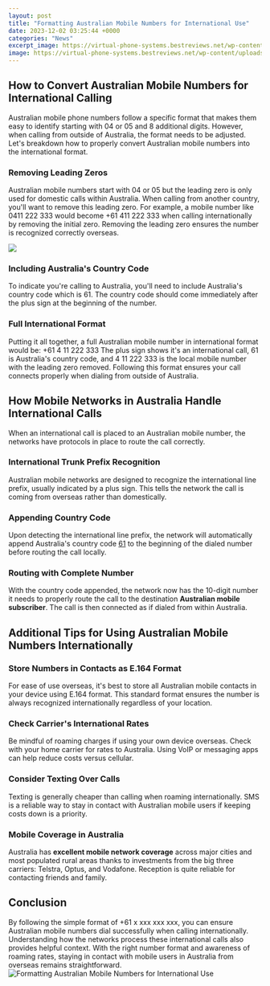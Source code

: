 ```yaml
---
layout: post
title: "Formatting Australian Mobile Numbers for International Use"
date: 2023-12-02 03:25:44 +0000
categories: "News"
excerpt_image: https://virtual-phone-systems.bestreviews.net/wp-content/uploads/sites/2/phone-number-formatting-international-720x486.png
image: https://virtual-phone-systems.bestreviews.net/wp-content/uploads/sites/2/phone-number-formatting-international-720x486.png
---
```


## How to Convert Australian Mobile Numbers for International Calling
Australian mobile phone numbers follow a specific format that makes them easy to identify starting with 04 or 05 and 8 additional digits. However, when calling from outside of Australia, the format needs to be adjusted. Let's breakdown how to properly convert Australian mobile numbers into the international format.
### Removing Leading Zeros
Australian mobile numbers start with 04 or 05 but the leading zero is only used for domestic calls within Australia. When calling from another country, you'll want to remove this leading zero.
For example, a mobile number like 0411 222 333 would become +61 411 222 333 when calling internationally by removing the initial zero. Removing the leading zero ensures the number is recognized correctly overseas. 

![](https://ictdialer.com/wp-content/uploads/2022/06/ictdialer.png)
### Including Australia's Country Code
To indicate you're calling to Australia, you'll need to include Australia's country code which is 61. The country code should come immediately after the plus sign at the beginning of the number.
### Full International Format
Putting it all together, a full Australian mobile number in international format would be:
+61 4 11 222 333
The plus sign shows it's an international call, 61 is Australia's country code, and 4 11 222 333 is the local mobile number with the leading zero removed. Following this format ensures your call connects properly when dialing from outside of Australia.
## How Mobile Networks in Australia Handle International Calls  
When an international call is placed to an Australian mobile number, the networks have protocols in place to route the call correctly.
### International Trunk Prefix Recognition
Australian mobile networks are designed to recognize the international line prefix, usually indicated by a plus sign. This tells the network the call is coming from overseas rather than domestically.
### Appending Country Code  
Upon detecting the international line prefix, the network will automatically append Australia's country code [61](https://store.fi.io.vn/womens-funny-saint-bernard-lover-graphic-women-girls-st-bernard-1) to the beginning of the dialed number before routing the call locally.
### Routing with Complete Number
With the country code appended, the network now has the 10-digit number it needs to properly route the call to the destination **Australian mobile subscriber**. The call is then connected as if dialed from within Australia.
## Additional Tips for Using Australian Mobile Numbers Internationally
### Store Numbers in Contacts as E.164 Format
For ease of use overseas, it's best to store all Australian mobile contacts in your device using E.164 format. This standard format ensures the number is always recognized internationally regardless of your location.
### Check Carrier's International Rates
Be mindful of roaming charges if using your own device overseas. Check with your home carrier for rates to Australia. Using VoIP or messaging apps can help reduce costs versus cellular.
### Consider Texting Over Calls 
Texting is generally cheaper than calling when roaming internationally. SMS is a reliable way to stay in contact with Australian mobile users if keeping costs down is a priority.
### Mobile Coverage in Australia
Australia has **excellent mobile network coverage** across major cities and most populated rural areas thanks to investments from the big three carriers: Telstra, Optus, and Vodafone. Reception is quite reliable for contacting friends and family.
## Conclusion
By following the simple format of +61 x xxx xxx xxx, you can ensure Australian mobile numbers dial successfully when calling internationally. Understanding how the networks process these international calls also provides helpful context. With the right number format and awareness of roaming rates, staying in contact with mobile users in Australia from overseas remains straightforward.
![Formatting Australian Mobile Numbers for International Use](https://virtual-phone-systems.bestreviews.net/wp-content/uploads/sites/2/phone-number-formatting-international-720x486.png)